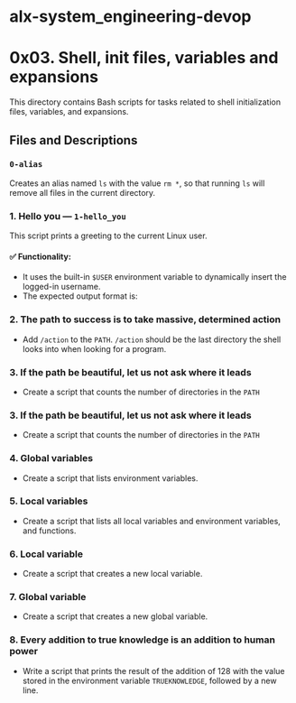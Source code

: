 # alx-system_engineering-devop
# 0x03. Shell, init files, variables and expansions

This directory contains Bash scripts for tasks related to shell initialization files, variables, and expansions.

## Files and Descriptions

### `0-alias`
Creates an alias named `ls` with the value `rm *`, so that running `ls` will remove all files in the current directory.

### 1. Hello you — `1-hello_you`

This script prints a greeting to the current Linux user.

#### ✅ Functionality:
- It uses the built-in `$USER` environment variable to dynamically insert the logged-in username.
- The expected output format is:

### 2. The path to success is to take massive, determined action
- Add `/action` to the `PATH`. `/action` should be the last directory the shell looks into when looking for a program.

### 3. If the path be beautiful, let us not ask where it leads
- Create a script that counts the number of directories in the `PATH`

### 3. If the path be beautiful, let us not ask where it leads
- Create a script that counts the number of directories in the `PATH`

### 4. Global variables
- Create a script that lists environment variables.

### 5. Local variables
- Create a script that lists all local variables and environment variables, and functions.

### 6. Local variable
- Create a script that creates a new local variable.

### 7. Global variable
- Create a script that creates a new global variable.

### 8. Every addition to true knowledge is an addition to human power
- Write a script that prints the result of the addition of 128 with the value stored in the environment variable `TRUEKNOWLEDGE`, followed by a new line.

